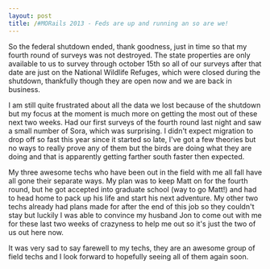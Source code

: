 ```yaml
---
layout: post
title: /#MORails 2013 - Feds are up and running an so are we!
---
```


So the federal shutdown ended, thank goodness, just in time so that my fourth round of surveys was not destroyed. The state properties are only available to us to survey through october 15th so all of our surveys after that date are just on the National Wildlife Refuges, which were closed during the shutdown, thankfully though they are open now and we are back in business.

I am still quite frustrated about all the data we lost because of the shutdown but my focus at the moment is much more on getting the most out of these next two weeks. Had our first surveys of the fourth round last night and saw a small number of Sora, which was surprising. I didn't expect migration to drop off so fast this year since it started so late, I've got a few theories but no ways to really prove any of them but the birds are doing what they are doing and that is apparently getting farther south faster then expected.

My three awesome techs who have been out in the field with me all fall have all gone their separate ways. My plan was to keep Matt on for the fourth round, but he got accepted into graduate school (way to go Matt!) and had to head home to pack up his life and start his next adventure. My other two techs already had plans made for after the end of this job so they couldn't stay but luckily I was able to convince my husband Jon to come out with me for these last two weeks of crazyness to help me out so it's just the two of us out here now.

It was very sad to say farewell to my techs, they are an awesome group of field techs and I look forward to hopefully seeing all of them again soon.
